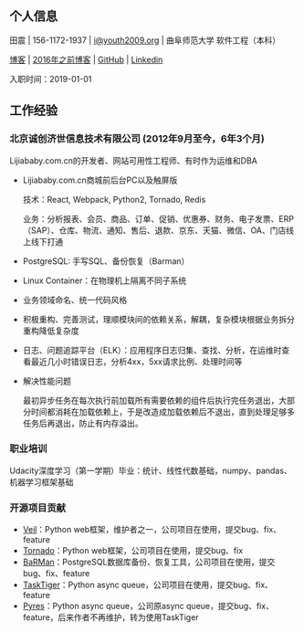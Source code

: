 ## 个人信息

田震 | 156-1172-1937 | i@youth2009.org | 曲阜师范大学 软件工程（本科）

[博客](https://youth2009.org/) | [2016年之前博客](https://old.youth2009.org/blog/archives/) | [GitHub](https://github.com/dawncold) | [Linkedin](https://linkedin.com/in/dctz)

入职时间：2019-01-01

## 工作经验
### 北京诚创济世信息技术有限公司 (2012年9月至今，6年3个月)
Lijiababy.com.cn的开发者、网站可用性工程师、有时作为运维和DBA

* Lijiababy.com.cn商城前后台PC以及触屏版

  技术：React, Webpack, Python2, Tornado, Redis

  业务：分析报表、会员、商品、订单、促销、优惠券、财务、电子发票、ERP（SAP）、仓库、物流、通知、售后、退款、京东、天猫、微信、OA、门店线上线下打通

* PostgreSQL: 手写SQL、备份恢复（Barman）

* Linux Container：在物理机上隔离不同子系统

* 业务领域命名、统一代码风格

* 积极重构、完善测试，理顺模块间的依赖关系，解耦，复杂模块根据业务拆分重构降低复杂度

* 日志、问题追踪平台（ELK）：应用程序日志归集、查找、分析，在运维时查看最近几小时错误日志，分析4xx，5xx请求比例、处理时间等

* 解决性能问题

  最初异步任务在每次执行前加载所有需要依赖的组件后执行完任务退出，大部分时间都消耗在加载依赖上，于是改造成加载依赖后不退出，直到处理足够多任务后再退出，防止有内存溢出。

### 职业培训

Udacity深度学习（第一学期）毕业：统计、线性代数基础，numpy、pandas、机器学习框架基础

### 开源项目贡献
* [Veil](https://github.com/honovation/veil)：Python web框架，维护者之一，公司项目在使用，提交bug、fix、feature
* [Tornado](https://github.com/tornadoweb/tornado)：Python web框架，公司项目在使用，提交bug、fix
* [BaRMan](https://github.com/2ndquadrant-it/barman)：PostgreSQL数据库备份、恢复工具，公司项目在使用，提交bug、fix、feature
* [TaskTiger](https://github.com/closeio/tasktiger)：Python async queue，公司项目在使用，提交bug、fix、feature
* [Pyres](https://github.com/binarydud/pyres)：Python async queue，公司原async queue，提交bug、fix、feature，后来作者不再维护，转为使用TaskTiger
